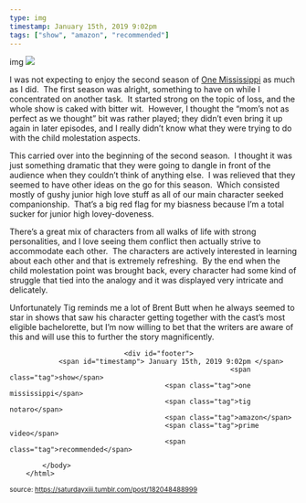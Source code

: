 ```yaml
---
type: img
timestamp: January 15th, 2019 9:02pm
tags: ["show", "amazon", "recommended"]
---
```

img
<img src="https://saturdayxiii.github.io/media/182048488999.gif"/>
                                                                                          
I was not expecting to enjoy the second season of <a href="https://en.wikipedia.org/wiki/One_Mississippi_(TV_series)" target="_blank">One Mississippi</a> as much as I did.  The first season was alright, something to have on while I concentrated on another task.  It started strong on the topic of loss, and the whole show is caked with bitter wit.  However, I thought the “mom’s not as perfect as we thought” bit was rather played; they didn’t even bring it up again in later episodes, and I really didn’t know what they were trying to do with the child molestation aspects.

This carried over into the beginning of the second season.  I thought it was just something dramatic that they were going to dangle in front of the audience when they couldn’t think of anything else.  I was relieved that they seemed to have other ideas on the go for this season.  Which consisted mostly of gushy junior high love stuff as all of our main character seeked companionship.  That’s a big red flag for my biasness because I’m a total sucker for junior high lovey-doveness.  

There’s a great mix of characters from all walks of life with strong personalities, and I love seeing them conflict then actually strive to accommodate each other.  The characters are actively interested in learning about each other and that is extremely refreshing.  By the end when the child molestation point was brought back, every character had some kind of struggle that tied into the analogy and it was displayed very intricate and delicately.

Unfortunately Tig reminds me a lot of Brent Butt when he always seemed to star in shows that saw his character getting together with the cast’s most eligible bachelorette, but I’m now willing to bet that the writers are aware of this and will use this to further the story magnificently.
 
                                    
                
                
                
                
                                <div id="footer">
                <span id="timestamp"> January 15th, 2019 9:02pm </span>
                                                          <span class="tag">show</span>
                                          <span class="tag">one mississippi</span>
                                          <span class="tag">tig notaro</span>
                                          <span class="tag">amazon</span>
                                          <span class="tag">prime video</span>
                                          <span class="tag">recommended</span>
                                                    
            </body>
        </html>

        
<small>source: https://saturdayxiii.tumblr.com/post/182048488999</small>